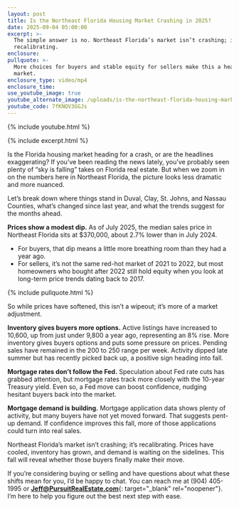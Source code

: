 ```yaml
---
layout: post
title: Is the Northeast Florida Housing Market Crashing in 2025?
date: 2025-09-04 05:00:00
excerpt: >-
  The simple answer is no. Northeast Florida’s market isn’t crashing; it’s
  recalibrating.
enclosure:
pullquote: >-
  More choices for buyers and stable equity for sellers make this a healthier
  market.
enclosure_type: video/mp4
enclosure_time:
use_youtube_image: true
youtube_alternate_image: /uploads/is-the-northeast-florida-housing-market-crashing-in-2025-2.jpg
youtube_code: 7fKNQV3GGJs
---
```

{% include youtube.html %}

{% include excerpt.html %}

Is the Florida housing market heading for a crash, or are the headlines exaggerating? If you’ve been reading the news lately, you’ve probably seen plenty of “sky is falling” takes on Florida real estate. But when we zoom in on the numbers here in Northeast Florida, the picture looks less dramatic and more nuanced.

Let’s break down where things stand in Duval, Clay, St. Johns, and Nassau Counties, what’s changed since last year, and what the trends suggest for the months ahead.

**Prices show a modest dip.** As of July 2025, the median sales price in Northeast Florida sits at $370,000, about 2.7% lower than in July 2024.

* For buyers, that dip means a little more breathing room than they had a year ago.
* For sellers, it’s not the same red-hot market of 2021 to 2022, but most homeowners who bought after 2022 still hold equity when you look at long-term price trends dating back to 2017.

{% include pullquote.html %}

So while prices have softened, this isn’t a wipeout; it’s more of a market adjustment.

**Inventory gives buyers more options.** Active listings have increased to 10,600, up from just under 9,800 a year ago, representing an 8% rise. More inventory gives buyers options and puts some pressure on prices. Pending sales have remained in the 200 to 250 range per week. Activity dipped late summer but has recently picked back up, a positive sign heading into fall.

**Mortgage rates don’t follow the Fed.** Speculation about Fed rate cuts has grabbed attention, but mortgage rates track more closely with the 10-year Treasury yield. Even so, a Fed move can boost confidence, nudging hesitant buyers back into the market.

**Mortgage demand is building.** Mortgage application data shows plenty of activity, but many buyers have not yet moved forward. That suggests pent-up demand. If confidence improves this fall, more of those applications could turn into real sales.

Northeast Florida’s market isn’t crashing; it’s recalibrating. Prices have cooled, inventory has grown, and demand is waiting on the sidelines. This fall will reveal whether those buyers finally make their move.

If you’re considering buying or selling and have questions about what these shifts mean for you, I’d be happy to chat. You can reach me at (904) 405-1995 or [**Jeff@PursuitRealEstate.com**](Jeff@PursuitRealEstate.com){: target="_blank" rel="noopener"}. I’m here to help you figure out the best next step with ease.